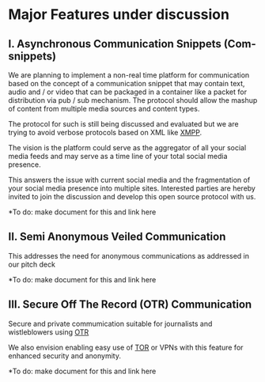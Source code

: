 # Major Features under discussion

## I. Asynchronous Communication Snippets (Com-snippets)

We are planning to implement a non-real time platform for communication
based on the concept of a communication snippet that may contain text, 
audio and / or  video that can be packaged in a container like a packet
for distribution via pub / sub mechanism. The protocol should allow the 
mashup of content from multiple media sources and content types.

The protocol for such is still being discussed and evaluated but we are 
trying to avoid verbose protocols based on XML like [XMPP](https://xmpp.org/).

The vision is the platform could serve as the aggregator of all your 
social media feeds and may serve as a time line of your total social 
media presence.

This answers the issue with current social media and the fragmentation 
of your social media presence into multiple sites.  Interested parties
are hereby invited to join the discussion and develop this open source
protocol with us.

*To do:  make document for this and link here

## II. Semi Anonymous Veiled Communication

This addresses the need for anonymous communications as addressed in 
our pitch deck

*To do:  make document for this and link here

## III.  Secure Off The Record (OTR) Communication

Secure and private commumication suitable for journalists and wistleblowers
using [OTR](https://en.wikipedia.org/wiki/Off-the-Record_Messaging)

We also envision enabling easy use of [TOR](https://www.torproject.org/)
or VPNs with this feature for enhanced security and anonymity.

*To do:  make document for this and link here



